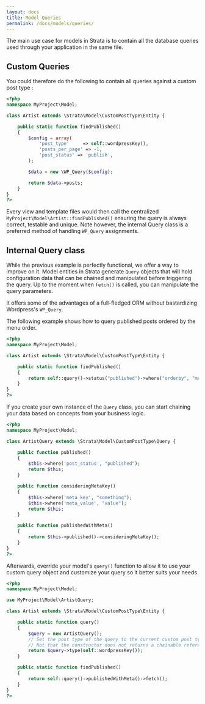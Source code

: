 ```yaml
---
layout: docs
title: Model Queries
permalink: /docs/models/queries/
---
```


The main use case for models in Strata is to contain all the database queries used through your application in the same file.

## Custom Queries


You could therefore do the following to contain all queries against a custom post type :

~~~ php
<?php
namespace MyProject\Model;

class Artist extends \Strata\Model\CustomPostType\Entity {

    public static function findPublished()
    {
        $config = array(
            'post_type'     => self::wordpressKey(),
            'posts_per_page' => -1,
            'post_status' => 'publish',
        );

        $data = new \WP_Query($config);

        return $data->posts;
    }
}
?>
~~~

Every view and template files would then call the centralized `MyProject\Model\Artist::findPublished()` ensuring the query is always correct, testable and unique. Note however, the internal Query class is a preferred method of handling `WP_Query` assignments.

## Internal Query class

While the previous example is perfectly functional, we offer a way to improve on it. Model entities in Strata generate `Query` objects that will hold configuration data that can be chained and manipulated before triggering the query. Up to the moment when `fetch()` is called, you can manipulate the query parameters.

It offers some of the advantages of a full-fledged ORM without bastardizing Wordpress's `WP_Query`.

The following example shows how to query published posts ordered by the menu order.

~~~ php
<?php
namespace MyProject\Model;

class Artist extends \Strata\Model\CustomPostType\Entity {

    public static function findPublished()
    {
        return self::query()->status("published")->where("orderby", "menu_order")->fetch();
    }
}
?>
~~~

If you create your own instance of the `Query` class, you can start chaining your data based on concepts from your business logic.

~~~ php
<?php
namespace MyProject\Model;

class ArtistQuery extends \Strata\Model\CustomPostType\Query {

    public function published()
    {
        $this->where('post_status', "published");
        return $this;
    }

    public function consideringMetaKey()
    {
        $this->where('meta_key', "something");
        $this->where('meta_value', "value");
        return $this;
    }

    public function publishedWithMeta()
    {
        return $this->published()->consideringMetaKey();
    }
}
?>
~~~

Afterwards, override your model's `query()` function to allow it to use your custom query object and customize your query so it better suits your needs.

~~~ php
<?php
namespace MyProject\Model;

use MyProject\Model\ArtistQuery;

class Artist extends \Strata\Model\CustomPostType\Entity {

    public static function query()
    {
        $query = new ArtistQuery();
        // Set the post type of the query to the current custom post type.
        // Not that the constructor does not returns a chainable reference.
        return $query->type(self::wordpressKey());
    }

    public static function findPublished()
    {
        return self::query()->publishedWithMeta()->fetch();
    }
}
?>
~~~
